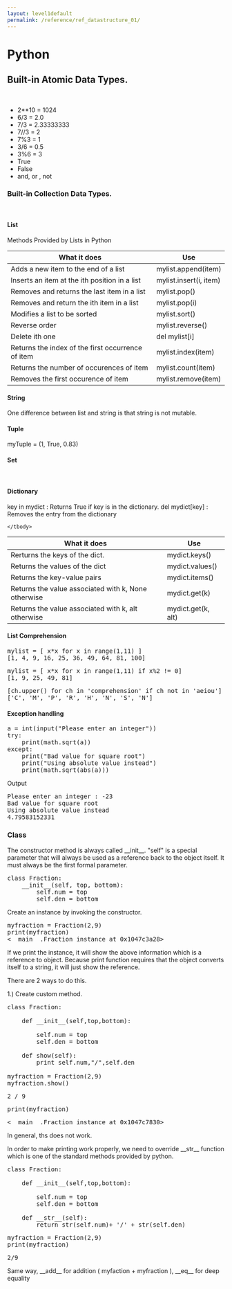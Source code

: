 ```yaml
---
layout: level1default 
permalink: /reference/ref_datastructure_01/
---
```


<h1>Python</h1>

<div>
<h2>Built-in Atomic Data Types.</h2> <br>
<ul>
<li>2**10 = 1024</li>  
<li>6/3 = 2.0</li>
<li>7/3 = 2.33333333  </li>
<li>7//3 = 2  </li>
<li>7%3 = 1  </li>
<li>3/6 = 0.5  </li>
<li>3%6 = 3  </li> 

<li>True   </li> 
<li>False  </li>  

<li>and, or , not  </li>  
</ul>
</div>

<div>
<h3>Built-in Collection Data Types.</h3> <br>

<h4><strong>List</strong></h4>

Methods Provided by Lists in Python


<table class="table table-striped">
    <thead>
      <tr>
        <th>What it does</th>
        <th>Use</th>
      </tr>
    </thead>
    <tbody>
      <tr>
        <td>Adds a new item to the end of a list</td>
        <td>mylist.append(item)</td>
      </tr>
      <tr>
        <td>Inserts an item at the ith position in a list</td>
        <td>mylist.insert(i, item)</td>
      </tr>
      <tr>
        <td>Removes and returns the last item in a list</td>
        <td>mylist.pop()</td> </tr>
      <tr>
        <td>Removes and return the ith item in a list</td>
        <td>mylist.pop(i)</td>
      </tr>
      <tr>
        <td>Modifies a list to be sorted</td>
        <td>mylist.sort()</td>
      </tr>
       <tr>
        <td>Reverse order</td>
        <td>mylist.reverse()</td>
      </tr>
      <tr>
        <td>Delete ith one</td>
        <td>del mylist[i]</td>
      </tr>
      <tr>
        <td>Returns the index of the first occurrence of item</td>
        <td>mylist.index(item)</td>
      </tr>
      <tr>
        <td>Returns the number of occurences of item</td>
        <td>mylist.count(item)</td>
      </tr>
      <tr>
        <td>Removes the first occurence of item</td>
        <td>mylist.remove(item)</td>
      </tr>
    </tbody>
</table>

<h4><strong>String</strong></h4>
One difference between list and string is that string is not mutable.

<br>
<h4><strong>Tuple</strong></h4>
myTuple = (1, True, 0.83)

<br>
<h4><strong>Set</strong></h4>
<br>
<h4><strong>Dictionary</strong></h4>

key in mydict  : Returns True if key is in the dictionary.
del mydict[key] : Removes the entry from the dictionary

<table class="table table-striped">
    <thead>
      <tr>
        <th>What it does</th>
        <th>Use</th>
      </tr>
    </thead>
    <tbody>
      <tr>
        <td>Rerturns the keys of the dict.</td>
        <td>mydict.keys()</td>
      </tr>
      <tr>
        <td>Returns the values of the dict</td>
        <td>mydict.values()</td>
      </tr>
      <tr>
        <td>Returns the key-value pairs</td>
        <td>mydict.items()</td>
      </tr>
      <tr>
        <td>Returns the value associated with k, None otherwise</td>
        <td>mydict.get(k)</td>
      </tr>
      <tr>
        <td>Returns the value associated with k, alt otherwise</td>
        <td>mydict.get(k, alt)</td>
      </tr>
    
    </tbody>

</table>


<h4>List Comprehension</h4>

<pre>
mylist = [ x*x for x in range(1,11) ]
[1, 4, 9, 16, 25, 36, 49, 64, 81, 100]
</pre>
<pre>
mylist = [ x*x for x in range(1,11) if x%2 != 0]
[1, 9, 25, 49, 81]
</pre>
<pre>
[ch.upper() for ch in 'comprehension' if ch not in 'aeiou']
['C', 'M', 'P', 'R', 'H', 'N', 'S', 'N']
</pre>


<h4>Exception handling</h4>

<pre>a = int(input("Please enter an integer"))
try:
    print(math.sqrt(a))
except:
    print("Bad value for square root")
    print("Using absolute value instead")
    print(math.sqrt(abs(a)))</pre>
Output
<pre>Please enter an integer : -23
Bad value for square root
Using absolute value instead
4.79583152331</pre>

<div class="light">
<h3>Class</h3>

<p>The constructor method is always called __init__. "self" is a special parameter that will always be used as a reference back to the object itself. It must always be the first formal parameter.</p>

<pre>
class Fraction:
	__init__(self, top, bottom):
		self.num = top
		self.den = bottom
</pre>

Create an instance by invoking the constructor.

<pre>
myfraction = Fraction(2,9)
print(myfraction)
<__main__.Fraction instance at 0x1047c3a28>
</pre>
<p>
If we print the instance, it will show the above information which is a reference to object. Because print function requires that the object converts itself to a string, it will just show the reference.</p>
<p>There are 2 ways to do this.</p>
<p>1.) Create custom method.


<pre>class Fraction:

    def __init__(self,top,bottom):

        self.num = top
        self.den = bottom
        
    def show(self):
        print self.num,"/",self.den 

myfraction = Fraction(2,9)
myfraction.show()</pre>
<pre>2 / 9</pre>
<pre>print(myfraction)</pre>
<pre><__main__.Fraction instance at 0x1047c7830></pre>
<p>In general, ths does not work.</p>
<p>In order to make printing work properly, we need to override __str__ function which is one of the standard methods provided by python.</p>

<pre>class Fraction:

    def __init__(self,top,bottom):

        self.num = top
        self.den = bottom
        
    def __str__(self):
        return str(self.num)+ '/' + str(self.den)</pre>

<pre>myfraction = Fraction(2,9)
print(myfraction)</pre>

<pre>2/9</pre>

<p>Same way, __add__ for addition ( myfaction + myfraction ), __eq__ for deep equality</p>

</div> <!-- end of ligth -->



